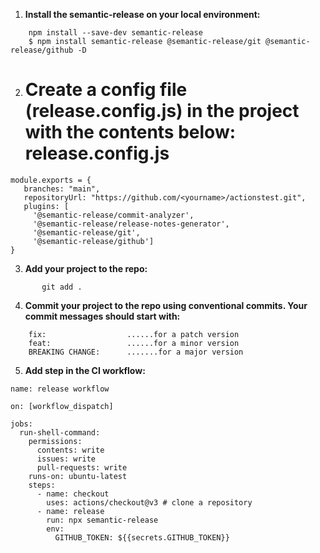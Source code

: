 1. **Install the semantic-release on your local environment:**
```
    npm install --save-dev semantic-release
    $ npm install semantic-release @semantic-release/git @semantic-release/github -D
```
2. **Create a config file (release.config.js) in the project with the contents below:**  
     release.config.js
    ====================
```
module.exports = {
   branches: "main",
   repositoryUrl: "https://github.com/<yourname>/actionstest.git",
   plugins: [
     '@semantic-release/commit-analyzer',
     '@semantic-release/release-notes-generator',
     '@semantic-release/git',
     '@semantic-release/github']
}
```
3. **Add your project to the repo:**
```
       git add .
```
4. **Commit your project to the repo using conventional commits. Your commit messages should start with:**
```
    fix:                  ......for a patch version
    feat:                 ......for a minor version
    BREAKING CHANGE:      .......for a major version
```
5. **Add step in the CI workflow:**
```
name: release workflow

on: [workflow_dispatch]

jobs:
  run-shell-command:
    permissions:
      contents: write
      issues: write
      pull-requests: write
    runs-on: ubuntu-latest
    steps:
      - name: checkout
        uses: actions/checkout@v3 # clone a repository
      - name: release
        run: npx semantic-release
        env:
          GITHUB_TOKEN: ${{secrets.GITHUB_TOKEN}}
```
